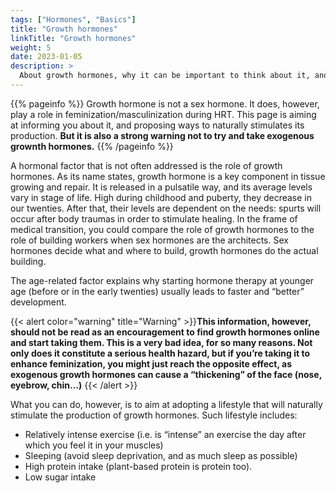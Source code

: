 ```yaml
---
tags: ["Hormones", "Basics"]
title: "Growth hormones"
linkTitle: "Growth hormones"
weight: 5
date: 2023-01-05
description: >
  About growth hormones, why it can be important to think about it, and why you should not just "take some".
---
```


{{% pageinfo %}}
Growth hormone is not a sex hormone. It does, however, play a role in feminization/masculinization during HRT. This page is aiming at informing you about it, and proposing ways to naturally stimulates its production. **But it is also a strong warning not to try and take exogenous grownth hormones.**
{{% /pageinfo %}}


A hormonal factor that is not often addressed is the role of growth hormones. As its name states, growth hormone is a key component in tissue growing and repair. It is released in a pulsatile way, and its average levels vary in stage of life. High during childhood and puberty, they decrease in our twenties. After that, their levels are dependent on the needs: spurts will occur after body traumas in order to stimulate healing. 
In the frame of medical transition, you could compare the role of growth hormones to the role of building workers when sex hormones are the architects. Sex hormones decide what and where to build, growth hormones do the actual building.  

The age-related factor explains why starting hormone therapy at younger age (before or in the early twenties) usually leads to faster and “better” development. 

{{< alert color="warning" title="Warning" >}}**This information, however, should not be read as an encouragement to find growth hormones online and start taking them. This is a very bad idea, for so many reasons. Not only does it constitute a serious health hazard, but if you’re taking it to enhance feminization, you might just reach the opposite effect, as exogenous growth hormones can cause a “thickening” of the face (nose, eyebrow, chin…)** {{< /alert >}}	

What you can do, however, is to aim at adopting a lifestyle that will naturally stimulate the production of growth hormones.
Such lifestyle includes:
- Relatively intense exercise (i.e. is “intense” an exercise the day after which you feel it in your muscles)
- Sleeping (avoid sleep deprivation, and as much sleep as possible)
- High protein intake (plant-based protein is protein too).
- Low sugar intake




```
```

